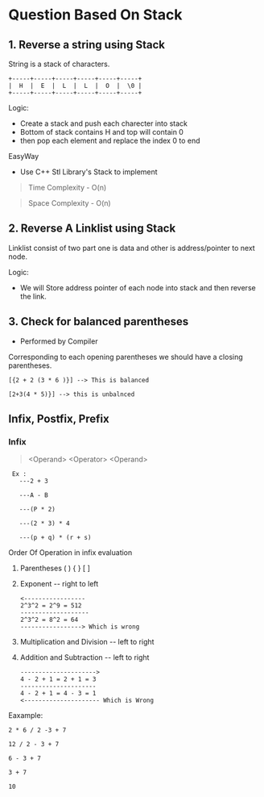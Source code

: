 # Question Based On Stack

## 1. Reverse a string using Stack

String is a stack of characters.

```
+-----+-----+-----+-----+-----+-----+
|  H  |  E  |  L  |  L  |  O  |  \0 |
+-----+-----+-----+-----+-----+-----+
```

Logic:

- Create a stack and push each charecter into stack
- Bottom of stack contains H and top will contain 0
- then pop each element and replace the index 0 to end

EasyWay

- Use C++ Stl Library's Stack to implement

> Time Complexity - O(n)

> Space Complexity - O(n)

## 2. Reverse A Linklist using Stack

Linklist consist of two part one is data and other is address/pointer to next node.

Logic:

- We will Store address pointer of each node into stack and then reverse the link.

## 3. Check for balanced parentheses

- Performed by Compiler

Corresponding to each opening parentheses we should have a closing parentheses.

```
[{2 + 2 (3 * 6 )}] --> This is balanced

[2+3(4 * 5)}] --> this is unbalnced
```

## Infix, Postfix, Prefix

### Infix

> <Operand\> <Operator\> <Operand\>

```
 Ex :
   ---2 + 3

   ---A - B

   ---(P * 2)

   ---(2 * 3) * 4

   ---(p + q) * (r + s)
```

Order Of Operation in infix evaluation

1. Parentheses ( ) { } [ ]

2. Exponent -- right to left
   ```
   <-----------------
   2^3^2 = 2^9 = 512
   -------------------
   2^3^2 = 8^2 = 64
   -----------------> Which is wrong
   ```
3. Multiplication and Division -- left to right

4. Addition and Subtraction -- left to right
   ```
   --------------------->
   4 - 2 + 1 = 2 + 1 = 3
   ---------------------
   4 - 2 + 1 = 4 - 3 = 1
   <--------------------- Which is Wrong
   ```

Eaxample:

```
2 * 6 / 2 -3 + 7

12 / 2 - 3 + 7

6 - 3 + 7

3 + 7

10
```
